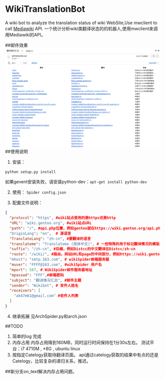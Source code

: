 # WikiTranslationBot
A wiki bot to analyze the translation status of wiki WebSite,Use mwclient to call [Mediawiki](https://www.mediawiki.org/wiki/MediaWiki) API.
一个统计分析wiki类翻译状态的的机器人,使用mwclient来调用Mediawiki的API。

##邮件效果
![mail](mail.png)
##使用说明
1. 安装：
```
python setup.py install
```
如果gevent安装失败，请安装python-dev：`apt-get install python-dev`

2. 使用：
`Spider config.json`

3. 配置文件说明：
```json
{
  "protocol": "https", #wiki站点使用的是https还是http
  "URL": "wiki.gentoo.org", #wiki站点URL
  "path": "/", #api.php位置，例如gentoo就在https://wiki.gentoo.org/api.php
  "OriginLang": "en",  # 源语言
  "TranslateLang": "zh-cn", #要翻译的语言
  "translateme": "Translateme (简体中文)", # 一些特殊的用于标记翻译情况的模版，可选。
  "suffix": "/zh-cn", #后缀，例如Distcc的中文翻译在Distcc/zh-cn
  "route": "/wiki/", #路由，网站URL和page的中间部分，例如https://wiki.gentoo.org/wiki/Distcc/zh-cn的/wiki/
  "mhost": "smtp.163.com", # wikiSpider邮箱服务器
  "muser": "FFFF@163.com", #wikiSpider 用户名
  "mport": 587, # WikiSpider邮件服务器地址
  "mpasswd": "FFF",#邮箱密码
  "subject": "翻译情况汇总", #邮件主题
  "sender": "Wikibot", # 发件人姓名
  "receivers": [
    "ak47m61@gmail.com" #收件人列表
  ]
}
```

4. 继承拓展
见ArchSpider.py和arch.json


##TODO
1. 简单的log 
完成
2. 内存占用
内存占用降到160MB，同时运行时间保持在1分30s左右。
测试平台：i7 4710M , \*8G , ubuntu linux
3. 按指定Catelogy获取待翻译页面。
api通过catelogy获取的结果中有点的还是Catelogy，比较复杂的递归关系，推迟。

##新分支on_text解决内存占用问题。
